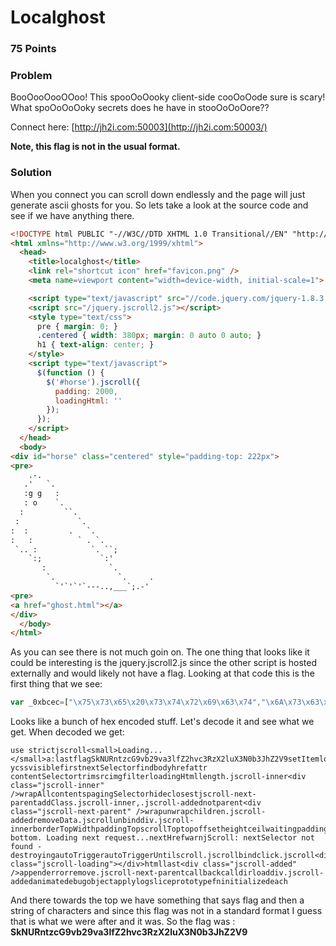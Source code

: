 # Localghost

### 75 Points

### Problem

BooOooOooOOoo! This spooOoOooky client-side cooOoOode sure is scary! What spoOoOoOoky secrets does he have in stooOoOoOore??

Connect here:
[http://jh2i.com:50003](http://jh2i.com:50003/)

**Note, this flag is not in the usual format.**

### Solution

When you connect you can scroll down endlessly and the page will just generate ascii ghosts for you. So lets take a look at the source code and see if we have anything there.

```html
<!DOCTYPE html PUBLIC "-//W3C//DTD XHTML 1.0 Transitional//EN" "http://www.w3.org/TR/xhtml1/DTD/xhtml1-transitional.dtd">
<html xmlns="http://www.w3.org/1999/xhtml">
  <head>
    <title>localghost</title>
    <link rel="shortcut icon" href="favicon.png" />
    <meta name=viewport content="width=device-width, initial-scale=1">

    <script type="text/javascript" src="//code.jquery.com/jquery-1.8.3.min.js"></script>
    <script src="/jquery.jscroll2.js"></script>
    <style type="text/css">
      pre { margin: 0; }
      .centered { width: 380px; margin: 0 auto 0 auto; }
      h1 { text-align: center; }
    </style>
    <script type="text/javascript">
      $(function () {
        $('#horse').jscroll({
          padding: 2000,
          loadingHtml: ''
        });
      });
    </script>
  </head>
  <body>
<div id="horse" class="centered" style="padding-top: 222px">
<pre>     
    .-.
   .'   `.
   :g g   :
   : o    `.
  :         ``.
 :             `.
:  :         .   `.
:   :          ` . `.
 `.. :            `. ``;
    `:;             `:'
       :              `.
        `.              `.     .
          `'`'`'`---..,___`;.-'
<pre>
<a href="ghost.html"></a>
</div>
  </body>
</html>
```

As you can see there is not much goin on. The one thing that looks like it could be interesting is the jquery.jscroll2.js since the other script is hosted externally and would likely not have a flag. Looking at that code this is the first thing that we see:

```javascript
var _0xbcec=["\x75\x73\x65\x20\x73\x74\x72\x69\x63\x74","\x6A\x73\x63\x72\x6F\x6C\x6C","\x3C\x73\x6D\x61\x6C\x6C\x3E\x4C\x6F\x61\x64\x69\x6E\x67\x2E\x2E\x2E\x3C\x2F\x73\x6D\x61\x6C\x6C\x3E","\x61\x3A\x6C\x61\x73\x74","","\x66\x6C\x61\x67","\x53\x6B\x4E\x55\x52\x6E\x74\x7A\x63\x47\x39\x76\x62\x32\x39\x76\x61\x33\x6C\x66\x5A\x32\x68\x76\x63\x33\x52\x7A\x58\x32\x6C\x75\x58\x33\x4E\x30\x62\x33\x4A\x68\x5A\x32\x56\x39","\x73\x65\x74\x49\x74\x65\x6D","\x6C\x6F\x63\x61\x6C\x53\x74\x6F\x72\x61\x67\x65","\x64\x61\x74\x61","\x66\x75\x6E\x63\x74\x69\x6F\x6E","\x64\x65\x66\x61\x75\x6C\x74\x73","\x65\x78\x74\x65\x6E\x64","\x6F\x76\x65\x72\x66\x6C\x6F\x77\x2D\x79","\x63\x73\x73","\x76\x69\x73\x69\x62\x6C\x65","\x66\x69\x72\x73\x74","\x6E\x65\x78\x74\x53\x65\x6C\x65\x63\x74\x6F\x72","\x66\x69\x6E\x64","\x62\x6F\x64\x79","\x68\x72\x65\x66","\x61\x74\x74\x72","\x20","\x63\x6F\x6E\x74\x65\x6E\x74\x53\x65\x6C\x65\x63\x74\x6F\x72","\x74\x72\x69\x6D","\x73\x72\x63","\x69\x6D\x67","\x66\x69\x6C\x74\x65\x72","\x6C\x6F\x61\x64\x69\x6E\x67\x48\x74\x6D\x6C","\x6C\x65\x6E\x67\x74\x68","\x2E\x6A\x73\x63\x72\x6F\x6C\x6C\x2D\x69\x6E\x6E\x65\x72","\x3C\x64\x69\x76\x20\x63\x6C\x61\x73\x73\x3D\x22\x6A\x73\x63\x72\x6F\x6C\x6C\x2D\x69\x6E\x6E\x65\x72\x22\x20\x2F\x3E","\x77\x72\x61\x70\x41\x6C\x6C","\x63\x6F\x6E\x74\x65\x6E\x74\x73","\x70\x61\x67\x69\x6E\x67\x53\x65\x6C\x65\x63\x74\x6F\x72","\x68\x69\x64\x65","\x63\x6C\x6F\x73\x65\x73\x74","\x6A\x73\x63\x72\x6F\x6C\x6C\x2D\x6E\x65\x78\x74\x2D\x70\x61\x72\x65\x6E\x74","\x61\x64\x64\x43\x6C\x61\x73\x73","\x2E\x6A\x73\x63\x72\x6F\x6C\x6C\x2D\x69\x6E\x6E\x65\x72\x2C\x2E\x6A\x73\x63\x72\x6F\x6C\x6C\x2D\x61\x64\x64\x65\x64","\x6E\x6F\x74","\x70\x61\x72\x65\x6E\x74","\x3C\x64\x69\x76\x20\x63\x6C\x61\x73\x73\x3D\x22\x6A\x73\x63\x72\x6F\x6C\x6C\x2D\x6E\x65\x78\x74\x2D\x70\x61\x72\x65\x6E\x74\x22\x20\x2F\x3E","\x77\x72\x61\x70","\x75\x6E\x77\x72\x61\x70","\x63\x68\x69\x6C\x64\x72\x65\x6E","\x2E\x6A\x73\x63\x72\x6F\x6C\x6C\x2D\x61\x64\x64\x65\x64","\x72\x65\x6D\x6F\x76\x65\x44\x61\x74\x61","\x2E\x6A\x73\x63\x72\x6F\x6C\x6C","\x75\x6E\x62\x69\x6E\x64","\x64\x69\x76\x2E\x6A\x73\x63\x72\x6F\x6C\x6C\x2D\x69\x6E\x6E\x65\x72","\x62\x6F\x72\x64\x65\x72\x54\x6F\x70\x57\x69\x64\x74\x68","\x70\x61\x64\x64\x69\x6E\x67\x54\x6F\x70","\x73\x63\x72\x6F\x6C\x6C\x54\x6F\x70","\x74\x6F\x70","\x6F\x66\x66\x73\x65\x74","\x68\x65\x69\x67\x68\x74","\x63\x65\x69\x6C","\x77\x61\x69\x74\x69\x6E\x67","\x70\x61\x64\x64\x69\x6E\x67","\x6F\x75\x74\x65\x72\x48\x65\x69\x67\x68\x74","\x69\x6E\x66\x6F","\x6A\x53\x63\x72\x6F\x6C\x6C\x3A","\x66\x72\x6F\x6D\x20\x62\x6F\x74\x74\x6F\x6D\x2E\x20\x4C\x6F\x61\x64\x69\x6E\x67\x20\x6E\x65\x78\x74\x20\x72\x65\x71\x75\x65\x73\x74\x2E\x2E\x2E","\x6E\x65\x78\x74\x48\x72\x65\x66","\x77\x61\x72\x6E","\x6A\x53\x63\x72\x6F\x6C\x6C\x3A\x20\x6E\x65\x78\x74\x53\x65\x6C\x65\x63\x74\x6F\x72\x20\x6E\x6F\x74\x20\x66\x6F\x75\x6E\x64\x20\x2D\x20\x64\x65\x73\x74\x72\x6F\x79\x69\x6E\x67","\x61\x75\x74\x6F\x54\x72\x69\x67\x67\x65\x72","\x61\x75\x74\x6F\x54\x72\x69\x67\x67\x65\x72\x55\x6E\x74\x69\x6C","\x73\x63\x72\x6F\x6C\x6C\x2E\x6A\x73\x63\x72\x6F\x6C\x6C","\x62\x69\x6E\x64","\x63\x6C\x69\x63\x6B\x2E\x6A\x73\x63\x72\x6F\x6C\x6C","\x3C\x64\x69\x76\x20\x63\x6C\x61\x73\x73\x3D\x22\x6A\x73\x63\x72\x6F\x6C\x6C\x2D\x6C\x6F\x61\x64\x69\x6E\x67\x22\x3E","\x3C\x2F\x64\x69\x76\x3E","\x68\x74\x6D\x6C","\x6C\x61\x73\x74","\x3C\x64\x69\x76\x20\x63\x6C\x61\x73\x73\x3D\x22\x6A\x73\x63\x72\x6F\x6C\x6C\x2D\x61\x64\x64\x65\x64\x22\x20\x2F\x3E","\x61\x70\x70\x65\x6E\x64","\x65\x72\x72\x6F\x72","\x72\x65\x6D\x6F\x76\x65","\x2E\x6A\x73\x63\x72\x6F\x6C\x6C\x2D\x6E\x65\x78\x74\x2D\x70\x61\x72\x65\x6E\x74","\x63\x61\x6C\x6C\x62\x61\x63\x6B","\x63\x61\x6C\x6C","\x64\x69\x72","\x6C\x6F\x61\x64","\x64\x69\x76\x2E\x6A\x73\x63\x72\x6F\x6C\x6C\x2D\x61\x64\x64\x65\x64","\x61\x6E\x69\x6D\x61\x74\x65","\x64\x65\x62\x75\x67","\x6F\x62\x6A\x65\x63\x74","\x61\x70\x70\x6C\x79","\x6C\x6F\x67","\x73\x6C\x69\x63\x65","\x70\x72\x6F\x74\x6F\x74\x79\x70\x65","\x66\x6E","\x69\x6E\x69\x74\x69\x61\x6C\x69\x7A\x65\x64","\x65\x61\x63\x68"];
```

Looks like a bunch of hex encoded stuff. Let's decode it and see what we get. When decoded we get:

```
use strictjscroll<small>Loading...</small>a:lastflagSkNURntzcG9vb29va3lfZ2hvc3RzX2luX3N0b3JhZ2V9setItemlocalStoragedatafunctiondefaultsextendoverflow-ycssvisiblefirstnextSelectorfindbodyhrefattr contentSelectortrimsrcimgfilterloadingHtmllength.jscroll-inner<div class="jscroll-inner" />wrapAllcontentspagingSelectorhideclosestjscroll-next-parentaddClass.jscroll-inner,.jscroll-addednotparent<div class="jscroll-next-parent" />wrapunwrapchildren.jscroll-addedremoveData.jscrollunbinddiv.jscroll-innerborderTopWidthpaddingTopscrollToptopoffsetheightceilwaitingpaddingouterHeightinfojScroll:from bottom. Loading next request...nextHrefwarnjScroll: nextSelector not found - destroyingautoTriggerautoTriggerUntilscroll.jscrollbindclick.jscroll<div class="jscroll-loading"></div>htmllast<div class="jscroll-added" />appenderrorremove.jscroll-next-parentcallbackcalldirloaddiv.jscroll-addedanimatedebugobjectapplylogsliceprototypefninitializedeach
```

And there towards the top we have something that says flag and then a string of characters and since this flag was not in a standard format I guess that is what we were after and it was. So the flag was : **SkNURntzcG9vb29va3lfZ2hvc3RzX2luX3N0b3JhZ2V9**